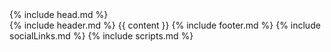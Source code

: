<!DOCTYPE html>
<html>
  {% include head.md %}
  <body {% if page.bodyClass %}class="{{ page.bodyClass }}"{% endif %}>
    <main> 
      {% include header.md %}
      {{ content }}
      {% include footer.md %}
      {% include socialLinks.md %}
      {% include scripts.md %}
    </main>
  </body>
</html>
